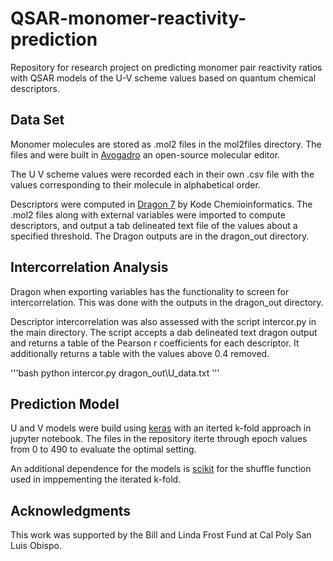 # QSAR-monomer-reactivity-prediction
Repository for research project on predicting monomer pair reactivity ratios with QSAR models of the U-V scheme values based on quantum chemical descriptors.

## Data Set

Monomer molecules are stored as .mol2 files in the mol2files directory. The files and were built in [Avogadro](https://avogadro.cc) an open-source molecular editor.

The U V scheme values were recorded each in their own .csv file with the values corresponding to their molecule in alphabetical order. 

Descriptors were computed in [Dragon 7](https://chm.kode-solutions.net/products_dragon.php) by Kode Chemioinformatics. The .mol2 files along with external variables were imported to compute descriptors, and output a tab delineated text file of the values about a specified threshold. The Dragon outputs are in the dragon_out directory.

## Intercorrelation  Analysis

Dragon when exporting variables has the functionality to screen for intercorrelation. This was done with the outputs in the dragon_out directory.

Descriptor intercorrelation was also assessed with the script intercor.py in the main directory. The script accepts a dab delineated text dragon output and returns a table of the Pearson r coefficients for each descriptor. It additionally returns a table with the values above 0.4 removed.

'''bash
python intercor.py dragon_out\U_data.txt
'''
## Prediction Model

U and V models were build using [keras](https://keras.io) with an iterted k-fold approach in jupyter notebook. The files in the repository iterte through epoch values from 0 to 490 to evaluate the optimal setting.

An additional dependence for the models is [scikit](https://scikit-learn.org/stable/) for the shuffle function used in imppementing the iterated k-fold.
## Acknowledgments

This work was supported by the Bill and Linda Frost Fund at Cal Poly San Luis Obispo.
